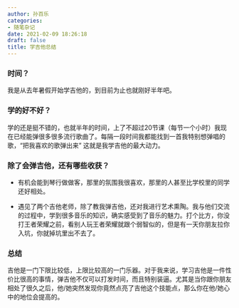 ```yaml
---
author: 孙百乐
categories:
- 随笔杂记
date: 2021-02-09 18:26:18
draft: false
title: 学吉他总结
---
```


### 时间？

我是从去年暑假开始学吉他的，到目前为止也就刚好半年吧。

### 学的好不好？

学的还是挺不错的，也就半年的时间，上了不超过20节课（每节一个小时）我现在已经能弹很多很多流行歌曲了。每隔一段时间我都能找到一首我特别想弹唱的歌，“把我喜欢的歌弹出来” 这就是我学吉他的最大动力。

### 除了会弹吉他，还有哪些收获？

*   有机会能到琴行做做客，那里的氛围我很喜欢，那里的人甚至比学校里的同学还好相处。

*   遇见了两个吉他老师，除了教我弹吉他，还对我进行艺术熏陶。我与他们交流的过程中，学到很多音乐的知识，确实感受到了音乐的魅力。打个比方，你没打王者荣耀之前，看别人玩王者荣耀就跟个弱智似的，但是有一天你朋友拉你入坑，你就掉坑里出不去了。

### 总结

吉他是一门下限比较低，上限比较高的一门乐器。对于我来说，学习吉他是一件性价比很高的事情，弹吉他不仅可以打发时间，而且特别装逼。尤其是当你跟你朋友相处了很久之后，他/她突然发现你竟然点亮了吉他这个技能点，那么你在他/她心中的地位会提高的。